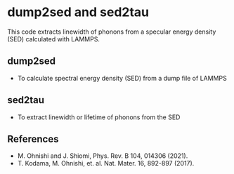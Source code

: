 dump2sed and sed2tau
=========================

This code extracts linewidth of phonons from a specular energy density (SED) calculated with LAMMPS.

dump2sed
------------

* To calculate spectral energy density (SED) from a dump file of LAMMPS

sed2tau
-------------

* To extract linewidth or lifetime of phonons from the SED


References
--------------

* M. Ohnishi and J. Shiomi, Phys. Rev. B 104, 014306 (2021).
* T. Kodama, M. Ohnishi, et. al. Nat. Mater. 16, 892-897 (2017).

